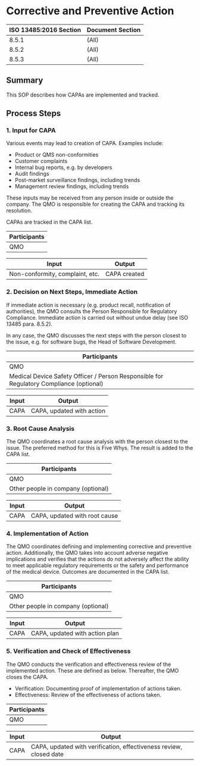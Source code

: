 # Corrective and Preventive Action

| ISO 13485:2016 Section | Document Section |
|------------------------|------------------|
| 8.5.1                  | (All)            |
| 8.5.2                  | (All)            |
| 8.5.3                  | (All)            |

## Summary

This SOP describes how CAPAs are implemented and tracked.

## Process Steps

### 1. Input for CAPA

Various events may lead to creation of CAPA. Examples include:

 * Product or QMS non-conformities
 * Customer complaints
 * Internal bug reports, e.g. by developers
 * Audit findings
 * Post-market surveillance findings, including trends
 * Management review findings, including trends

These inputs may be received from any person inside or outside the company. The QMO is responsible for
creating the CAPA and tracking its resolution.

CAPAs are tracked in the CAPA list.

| Participants |
|--------------|
| QMO          |

| Input                           | Output       |
|---------------------------------|--------------|
| Non-conformity, complaint, etc. | CAPA created |

### 2. Decision on Next Steps, Immediate Action

If immediate action is necessary (e.g. product recall, notification of authorities), the QMO consults the Person Responsible for Regulatory Compliance.  Immediate action is carried out without undue delay (see ISO 13485 para. 8.5.2).

In any case, the QMO discusses the next steps with the person closest to the issue, e.g. for software bugs, the
Head of Software Development.

| Participants                                                                            |
|-----------------------------------------------------------------------------------------|
| QMO                                                                                     |
| Medical Device Safety Officer / Person Responsible for Regulatory Compliance (optional) |

| Input | Output                    |
|-------|---------------------------|
| CAPA  | CAPA, updated with action |

### 3. Root Cause Analysis

The QMO coordinates a root cause analysis with the person closest to the issue. The preferred method for this
is Five Whys. The result is added to the CAPA list.

| Participants                       |
|------------------------------------|
| QMO                                |
| Other people in company (optional) |

| Input | Output                        |
|-------|-------------------------------|
| CAPA  | CAPA, updated with root cause |

### 4. Implementation of Action

The QMO coordinates defining and implementing corrective and preventive action. Additionally, the QMO takes
into account adverse negative implications and verifies that the actions do not adversely affect the ability
to meet applicable regulatory requirements or the safety and performance of the medical device. Outcomes are
documented in the CAPA list.

| Participants                       |
|------------------------------------|
| QMO                                |
| Other people in company (optional) |

| Input | Output                         |
|-------|--------------------------------|
| CAPA  | CAPA, updated with action plan |

### 5. Verification and Check of Effectiveness

The QMO conducts the verification and effectiveness review of the implemented action. These are defined as
below. Thereafter, the QMO closes the CAPA.

* Verification: Documenting proof of implementation of actions taken.
* Effectiveness: Review of the effectiveness of actions taken.

| Participants |
|--------------|
| QMO          |

| Input | Output                                                             |
|-------|--------------------------------------------------------------------|
| CAPA  | CAPA, updated with verification, effectiveness review, closed date |
